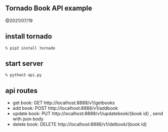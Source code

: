 Tornado Book API example
-----------------------------

@2021/07/19


## install tornado

```
% pip3 install tornado
```

## start server

```
% python3 api.py
```

## api routes

- get book: GET http://localhost:8888/v1/getbooks
- add book: POST http://localhost:8888/v1/addbook
- update book: PUT http://localhost:8888/v1/updatebook/{book id} , send with json body
- delete book: DELETE http://localhost:8888/v1/delbook/{book id}
